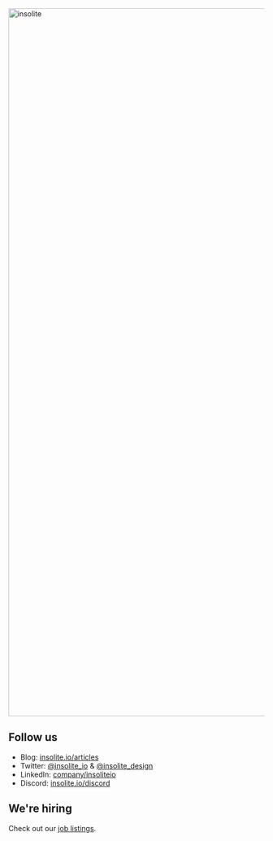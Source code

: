 <img width="1391" alt="insolite" src="https://user-images.githubusercontent.com/59066341/218318745-e0a0f4f9-49bc-4c5a-9e08-c04abad5c1b3.png">

## Follow us
- Blog:   [insolite.io/articles](https://insolite.io/articles)
- Twitter:   [@insolite_io](https://twitter.com/insolite_io) & [@insolite_design](https://twitter.com/insolite_design)
- LinkedIn:  [company/insoliteio](https://www.linkedin.com/company/insoliteio)
- Discord:   [insolite.io/discord](https://insolite.io/discord)

## We're hiring
Check out our [job listings](insolite.io/discord).
